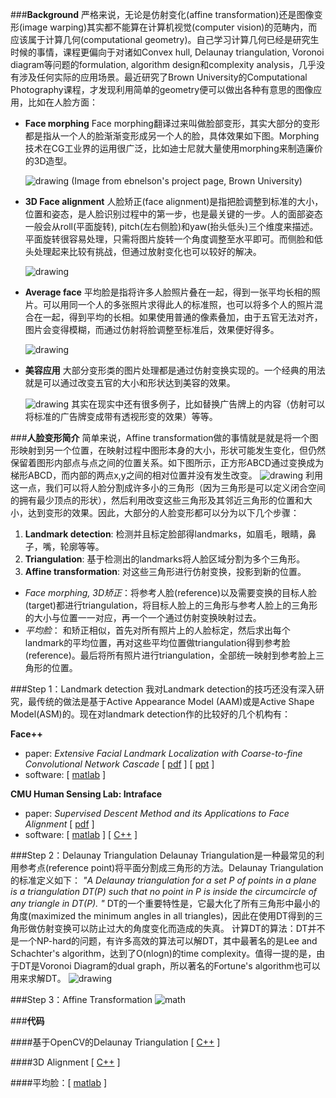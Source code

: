 ###**Background**
严格来说，无论是仿射变化(affine transformation)还是图像变形(image warping)其实都不能算在计算机视觉(computer vision)的范畴内，而应该属于计算几何(computational geometry)。自己学习计算几何已经是研究生时候的事情，课程更偏向于对诸如Convex hull, Delaunay triangulation, Voronoi diagram等问题的formulation, algorithm design和complexity analysis，几乎没有涉及任何实际的应用场景。最近研究了Brown University的Computational Photography课程，才发现利用简单的geometry便可以做出各种有意思的图像应用，比如在人脸方面：

* **Face morphing**
  Face morphing翻译过来叫做脸部变形，其实大部分的变形都是指从一个人的脸渐渐变形成另一个人的脸，具体效果如下图。Morphing技术在CG工业界的运用很广泛，比如迪士尼就大量使用morphing来制造廉价的3D造型。

  ![drawing](doc/face_morphing.gif)
  (Image from ebnelson's project page, Brown University)

* **3D Face alignment**
  人脸矫正(face alignment)是指把脸调整到标准的大小，位置和姿态，是人脸识别过程中的第一步，也是最关键的一步。人的面部姿态一般会从roll(平面旋转), pitch(左右侧脸)和yaw(抬头低头)三个维度来描述。平面旋转很容易处理，只需将图片旋转一个角度调整至水平即可。而侧脸和低头处理起来比较有挑战，但通过放射变化也可以较好的解决。

  ![drawing](doc/alignment.jpg)

* **Average face**
  平均脸是指将许多人脸照片叠在一起，得到一张平均长相的照片。可以用同一个人的多张照片求得此人的标准照，也可以将多个人的照片混合在一起，得到平均的长相。如果使用普通的像素叠加，由于五官无法对齐，图片会变得模糊，而通过仿射将脸调整至标准后，效果便好得多。

  ![drawing](doc/avgface.jpg)

* **美容应用**
  大部分变形类的图片处理都是通过仿射变换实现的。一个经典的用法就是可以通过改变五官的大小和形状达到美容的效果。

  ![drawing](doc/cosmetic.jpg)
其实在现实中还有很多例子，比如替换广告牌上的内容（仿射可以将标准的广告牌变成带有透视形变的效果）等等。


###**人脸变形简介**
简单来说，Affine transformation做的事情就是就是将一个图形映射到另一个位置，在映射过程中图形本身的大小，形状可能发生变化，但仍然保留着图形内部点与点之间的位置关系。如下图所示，正方形ABCD通过变换成为梯形ABCD，而内部的两点x,y之间的相对位置并没有发生改变。
![drawing](doc/affine.png)
利用这一点，我们可以将人脸分割成许多小的三角形（因为三角形是可以定义闭合空间的拥有最少顶点的形状），然后利用改变这些三角形及其邻近三角形的位置和大小，达到变形的效果。因此，大部分的人脸变形都可以分为以下几个步骤：
1. **Landmark detection**: 检测并且标定脸部得landmarks，如眉毛，眼睛，鼻子，嘴，轮廓等等。
2. **Triangulation**: 基于检测出的landmarks将人脸区域分割为多个三角形。
3. **Affine transformation**: 对这些三角形进行仿射变换，投影到新的位置。
 * *Face morphing, 3D矫正*：将参考人脸(reference)以及需要变换的目标人脸(target)都进行triangulation，将目标人脸上的三角形与参考人脸上的三角形的大小与位置一一对应，再一个一个通过仿射变换映射过去。
 * *平均脸*： 和矫正相似，首先对所有照片上的人脸标定，然后求出每个landmark的平均位置，再对这些平均位置做triangulation得到参考脸(reference)。最后将所有照片进行triangulation，全部统一映射到参考脸上三角形的位置。


###Step 1：Landmark detection
我对Landmark detection的技巧还没有深入研究，最传统的做法是基于Active Appearance Model (AAM)或是Active Shape Model(ASM)的。现在对landmark detection作的比较好的几个机构有：

**Face++**
* paper: *Extensive Facial Landmark Localization with Coarse-to-fine Convolutional Network Cascade* [ [pdf](doc/faceppICCV.pdf) ] [ [ppt](doc/facepp_iccv_ppt.ppt) ]
* software: [ [matlab](https://github.com/t0nyren/landmarkpp) ]

**CMU Human Sensing Lab: Intraface**
* paper: *Supervised Descent Method and its Applications to Face Alignment* [ [pdf](doc/sdm.pdf) ]
* software: [ [matlab](http://www.humansensing.cs.cmu.edu/intraface/download_functions_matlab.html) ] [ [C++](http://www.humansensing.cs.cmu.edu/intraface/download_functions_cpp.html) ]


###Step 2：Delaunay Triangulation
Delaunay Triangulation是一种最常见的利用参考点(reference point)将平面分割成三角形的方法。Delaunay Triangulation的标准定义如下：
*"A Delaunay triangulation for a set P of points in a plane is a triangulation DT(P) such that no point in P is inside the circumcircle of any triangle in DT(P). "*
DT的一个重要特性是，它最大化了所有三角形中最小的角度(maximized the minimum angles in all triangles)，因此在使用DT得到的三角形做仿射变换可以防止过大的角度变化而造成的失真。
计算DT的算法：DT并不是一个NP-hard的问题，有许多高效的算法可以解DT，其中最著名的是Lee and Schachter's algorithm，达到了O(nlogn)的time complexity。值得一提的是，由于DT是Voronoi Diagram的dual graph，所以著名的Fortune's algorithm也可以用来求解DT。
![drawing](doc/dt.jpg)

###Step 3：Affine Transformation
![math](doc/math.tiff)



###**代码**


####基于OpenCV的Delaunay Triangulation [ [C++](https://github.com/t0nyren/DelaunayTriangulation) ]


####3D Alignment [ [C++](https://github.com/t0nyren/piecewiseAffine) ]


####平均脸：[ [matlab](https://github.com/t0nyren/AverageFace) ]
